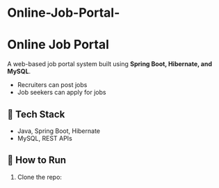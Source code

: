 # Online-Job-Portal-

# Online Job Portal  
A web-based job portal system built using **Spring Boot, Hibernate, and MySQL**.  
- Recruiters can post jobs  
- Job seekers can apply for jobs  

## 🔧 Tech Stack  
- Java, Spring Boot, Hibernate  
- MySQL, REST APIs  

## 🚀 How to Run  
1. Clone the repo:  
